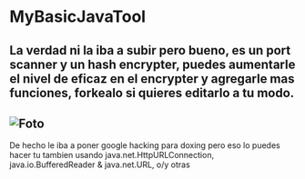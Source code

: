 # MyBasicJavaTool
La verdad ni la iba a subir pero bueno, es un port scanner y un hash encrypter, puedes aumentarle el nivel de eficaz en el encrypter y agregarle mas funciones, forkealo si quieres editarlo a tu modo.
---
![Foto](https://cdn.discordapp.com/attachments/851486825024585799/884264239232090112/unknown.png)
---
De hecho le iba a poner google hacking para doxing pero eso lo puedes hacer tu tambien usando java.net.HttpURLConnection, java.io.BufferedReader & java.net.URL, o/y otras
